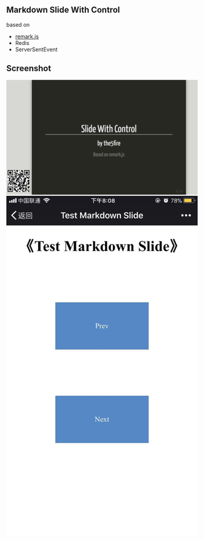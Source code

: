 ## Markdown Slide With Control
based on 
* [remark.js](https://remarkjs.com/#1)
* Redis
* ServerSentEvent



## Screenshot

![pc](images/pc.png)
![mobile](images/mobile.jpeg)
